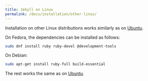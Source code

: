 ```yaml
---
title: Jekyll on Linux
permalink: /docs/installation/other-linux/
---
```

Installation on other Linux distributions works similarly as on [Ubuntu](../ubuntu/).

On Fedora, the dependencies can be installed as follows:

 ```sh
sudo dnf install ruby ruby-devel @development-tools
```

On Debian:

```sh
sudo apt-get install ruby-full build-essential
```

The rest works the same as on [Ubuntu](../ubuntu/).
